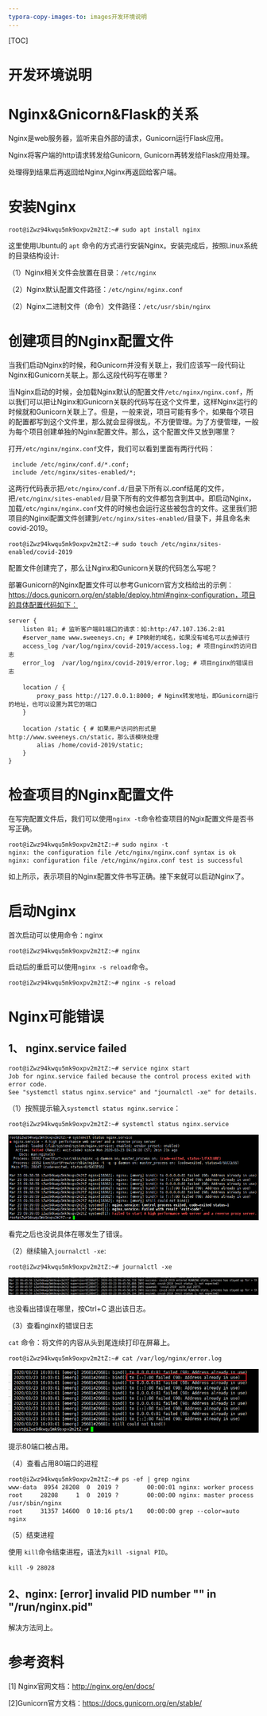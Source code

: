 ```yaml
---
typora-copy-images-to: images开发环境说明
---
```


[TOC]



# 开发环境说明

# Nginx&Gnicorn&Flask的关系

Nginx是web服务器，监听来自外部的请求，Gunicorn运行Flask应用。

Nginx将客户端的http请求转发给Gunicorn, Gunicorn再转发给Flask应用处理。

处理得到结果后再返回给Nginx,Nginx再返回给客户端。

# 安装Nginx

```
root@iZwz94kwqu5mk9oxpv2m2tZ:~# sudo apt install nginx
```

这里使用Ubuntu的 `apt` 命令的方式进行安装Nginx。安装完成后，按照Linux系统的目录结构设计:

（1）Nginx相关文件会放置在目录：`/etc/nginx`

（2）Nginx默认配置文件路径：`/etc/nginx/nginx.conf`

（2）Nginx二进制文件（命令）文件路径：`/etc/usr/sbin/nginx`

# 创建项目的Nginx配置文件

当我们启动Nginx的时候，和Gunicorn并没有关联上，我们应该写一段代码让Nginx和Gunicorn关联上。那么这段代码写在哪里？



当Nginx启动的时候，会加载Nginx默认的配置文件`/etc/nginx/nginx.conf`，所以我们可以把让Nginx和Gunicorn关联的代码写在这个文件里，这样Nginx运行的时候就和Gunicorn关联上了。但是，一般来说，项目可能有多个，如果每个项目的配置都写到这个文件里，那么就会显得很乱，不方便管理。为了方便管理，一般为每个项目创建单独的Nginx配置文件。那么，这个配置文件又放到哪里？



打开`/etc/nginx/nginx.conf`文件，我们可以看到里面有两行代码：

```
 include /etc/nginx/conf.d/*.conf;
 include /etc/nginx/sites-enabled/*;
```

这两行代码表示把`/etc/nginx/conf.d/`目录下所有以.conf结尾的文件，把`/etc/nginx/sites-enabled/`目录下所有的文件都包含到其中。即启动Nginx，加载`/etc/nginx/nginx.conf`文件的时候也会运行这些被包含的文件。这里我们把项目的Nginxi配置文件创建到`/etc/nginx/sites-enabled/`目录下，并且命名未covid-2019。

```
root@iZwz94kwqu5mk9oxpv2m2tZ:~# sudo touch /etc/nginx/sites-enabled/covid-2019
```

配置文件创建完了，那么让Nginx和Gunicorn关联的代码怎么写呢？



部署Gunicorn的Nginx配置文件可以参考Gunicorn官方文档给出的示例：https://docs.gunicorn.org/en/stable/deploy.html#nginx-configuration，项目的具体配置代码如下：

```
server {
    listen 81; # 监听客户端81端口的请求：如:http:/47.107.136.2:81
    #server_name www.sweeneys.cn; # IP映射的域名，如果没有域名可以去掉该行
    access_log /var/log/nginx/covid-2019/access.log; # 项目nginx的访问日志
    error_log  /var/log/nginx/covid-2019/error.log; # 项目nginx的错误日志

    location / {
		proxy_pass http://127.0.0.1:8000; # Nginx转发地址，即Gunicorn运行的地址，也可以设置为其它的端口	
    }

    location /static { # 如果用户访问的形式是http://www.sweeneys.cn/static，那么该模块处理
		alias /home/covid-2019/static;
    }
}
```

# 检查项目的Nginx配置文件

在写完配置文件后，我们可以使用`nginx -t`命令检查项目的Ngix配置文件是否书写正确。

```
root@iZwz94kwqu5mk9oxpv2m2tZ:~# sudo nginx -t
nginx: the configuration file /etc/nginx/nginx.conf syntax is ok
nginx: configuration file /etc/nginx/nginx.conf test is successful
```

如上所示，表示项目的Nginx配置文件书写正确。接下来就可以启动Nginx了。

# 启动Nginx

首次启动可以使用命令：nginx

```
root@iZwz94kwqu5mk9oxpv2m2tZ:~# nginx
```

启动后的重启可以使用`nginx -s reload`命令。

```
root@iZwz94kwqu5mk9oxpv2m2tZ:~# nginx -s reload
```

# Nginx可能错误

## 1、 nginx.service failed

```
root@iZwz94kwqu5mk9oxpv2m2tZ:~# service nginx start
Job for nginx.service failed because the control process exited with error code.
See "systemctl status nginx.service" and "journalctl -xe" for details.
```

（1）按照提示输入`systemctl status nginx.service`：

```
root@iZwz94kwqu5mk9oxpv2m2tZ:~# systemctl status nginx.service
```

![image-20200323094431384](images/image-20200323094431384.png)

看完之后也没说具体在哪发生了错误。

（2）继续输入`journalctl -xe`:

```
root@iZwz94kwqu5mk9oxpv2m2tZ:~# journalctl -xe
```

![image-20200323094625546](images/image-20200323094625546.png)

也没看出错误在哪里，按Ctrl+C 退出该日志。

（3）查看nginx的错误日志

`cat` 命令：将文件的内容从头到尾连续打印在屏幕上。

```
root@iZwz94kwqu5mk9oxpv2m2tZ:~# cat /var/log/nginx/error.log
```

![image-20200323100544223](images/image-20200323100544223.png)

 提示80端口被占用。

（4）查看占用80端口的进程

```
root@iZwz94kwqu5mk9oxpv2m2tZ:~# ps -ef | grep nginx
www-data  8954 28208  0  2019 ?        00:00:01 nginx: worker process
root     28208     1  0  2019 ?        00:00:00 nginx: master process /usr/sbin/nginx
root     31357 14600  0 10:16 pts/1    00:00:00 grep --color=auto nginx

```

（5）结束进程

 使用 `kill`命令结束进程，语法为`kill -signal PID`。

```
kill -9 28028 
```

## 2、nginx: [error] invalid PID number "" in "/run/nginx.pid"

解决方法同上。

# 参考资料

[1] Nginx官网文档：http://nginx.org/en/docs/

[2]Gunicorn官方文档：https://docs.gunicorn.org/en/stable/